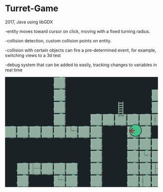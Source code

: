# Turret-Game

2017, Java using libGDX

-entity moves toward cursor on click, moving with a fixed turning radius. 

-collision detection, custom collision points on entity. 

-collision with certain objects can fire a pre-determined event, for example, switching views to a 3d test

-debug system that can be added to easily, tracking changes to variables in real time

![captured gif](https://github.com/jjahearn/Turret-Game/blob/master/cap3.gif)
